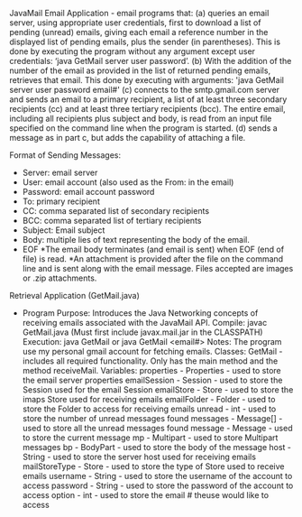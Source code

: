JavaMail Email Application - email programs that:
  (a) queries an email server, using appropriate user credentials, first to download a list of pending (unread) emails, giving each email a reference number in the displayed list of pending emails, plus the sender (in parentheses). This is done by executing the program without any argument except user credentials: ‘java GetMail server user password’.
  (b) With the addition of the number of the email as provided in the list of returned pending emails, retrieves that email. This done by executing with arguments: 'java GetMail server user password email#'
  (c) connects to the smtp.gmail.com server and sends an email to a primary recipient, a list of at least three secondary recipients (cc) and at least three tertiary recipients (bcc). The entire email, including all recipients plus subject and body, is read from an input file specified on the command line when the program is started.
  (d) sends a message as in part c, but adds the capability of attaching a file.

Format of Sending Messages:
- Server: email server
- User: email account (also used as the From: in the email)
- Password: email account password
- To: primary recipient
- CC: comma separated list of secondary recipients
- BCC: comma separated list of tertiary recipients
- Subject: Email subject
- Body: multiple lies of text representing the body of the email.
- EOF
*The email body terminates (and email is sent) when EOF (end of file) is read.
*An attachment is provided after the file on the command line and is sent along
             with the email message.  Files accepted are images or .zip attachments.
 
 Retrieval Application (GetMail.java)
 - Program Purpose:
      Introduces the Java Networking concepts of receiving emails associated with the 
      JavaMail API.
Compile: javac GetMail.java
         (Must first include javax.mail.jar in the CLASSPATH)
Execution: java GetMail <server> <user> <password>
           or
           java GetMail <server> <user> <password> <email#>
Notes:  The program use my personal gmail account for fetching emails.
Classes: 
      GetMail - includes all required functionality. Only has the main method and the 
          method receiveMail.
Variables:
      properties - Properties - used to store the email server properties
      emailSession - Session - used to store the Session used for the email Session
      emailStore - Store - used to store the imaps Store used for receiving emails
      emailFolder - Folder - used to store the Folder to access for receiving emails
      unread - int - used to store the number of unread messages found
      messages - Message[] - used to store all the unread messages found
      message - Message - used to store the current message
      mp - Multipart - used to store Multipart messages
      bp - BodyPart - used to store the body of the message
      host - String - used to store the server host used for receiving emails
      mailStoreType - Store - used to store the type of Store used to receive emails
      username - String - used to store the username of the account to access
      password - String - used to store the password of the account to access
      option - int - used to store the email # theuse would like to access
